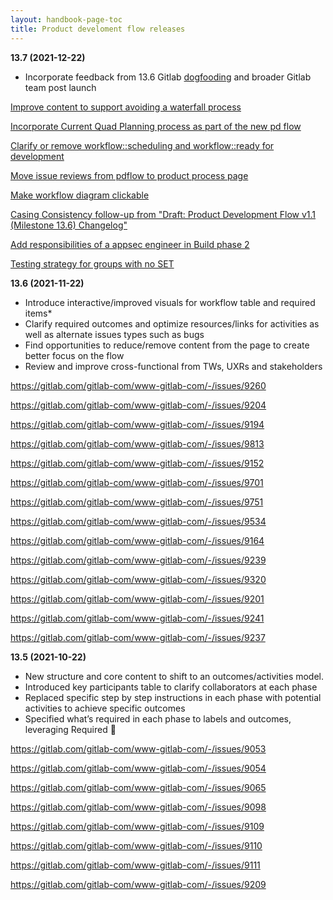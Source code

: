 ```yaml
---
layout: handbook-page-toc
title: Product develoment flow releases
---
```


**13.7 (2021-12-22)**

- Incorporate feedback from 13.6 Gitlab [dogfooding](https://gitlab.com/gitlab-com/www-gitlab-com/-/issues/9453) and broader Gitlab team post launch

[Improve content to support avoiding a waterfall process](https://gitlab.com/gitlab-com/www-gitlab-com/-/issues/9943)

[Incorporate Current Quad Planning process as part of the new pd flow](https://gitlab.com/gitlab-com/www-gitlab-com/-/issues/9130)

[Clarify or remove workflow::scheduling and workflow::ready for development](https://gitlab.com/gitlab-com/www-gitlab-com/-/issues/9252)

[Move issue reviews from pdflow to product process page](https://gitlab.com/gitlab-com/www-gitlab-com/-/merge_requests/70247)

[Make workflow diagram clickable](https://gitlab.com/gitlab-com/www-gitlab-com/-/issues/9813)

[Casing Consistency follow-up from "Draft: Product Development Flow v1.1 (Milestone 13.6) Changelog"](https://gitlab.com/gitlab-com/www-gitlab-com/-/issues/10095)

[Add responsibilities of a appsec engineer in Build phase 2](https://gitlab.com/gitlab-com/www-gitlab-com/-/merge_requests/69584)

[Testing strategy for groups with no SET](https://gitlab.com/gitlab-com/www-gitlab-com/-/merge_requests/69579)

**13.6 (2021-11-22)**

- Introduce interactive/improved visuals for workflow table and required items*
- Clarify required outcomes and optimize resources/links for activities as well as alternate issues types such as bugs
- Find opportunities to reduce/remove content from the page to create better focus on the flow
- Review and improve cross-functional from TWs, UXRs and stakeholders

https://gitlab.com/gitlab-com/www-gitlab-com/-/issues/9260

https://gitlab.com/gitlab-com/www-gitlab-com/-/issues/9204

https://gitlab.com/gitlab-com/www-gitlab-com/-/issues/9194

https://gitlab.com/gitlab-com/www-gitlab-com/-/issues/9813

https://gitlab.com/gitlab-com/www-gitlab-com/-/issues/9152

https://gitlab.com/gitlab-com/www-gitlab-com/-/issues/9701

https://gitlab.com/gitlab-com/www-gitlab-com/-/issues/9751

https://gitlab.com/gitlab-com/www-gitlab-com/-/issues/9534

https://gitlab.com/gitlab-com/www-gitlab-com/-/issues/9164

https://gitlab.com/gitlab-com/www-gitlab-com/-/issues/9239

https://gitlab.com/gitlab-com/www-gitlab-com/-/issues/9320

https://gitlab.com/gitlab-com/www-gitlab-com/-/issues/9201

https://gitlab.com/gitlab-com/www-gitlab-com/-/issues/9241

https://gitlab.com/gitlab-com/www-gitlab-com/-/issues/9237

**13.5 (2021-10-22)**

- New structure and core content to shift to an outcomes/activities model. 
- Introduced key participants table to clarify collaborators at each phase
- Replaced specific step by step instructions in each phase with potential activities to achieve specific outcomes
- Specified what’s required in each phase to labels and outcomes, leveraging Required 🔎

https://gitlab.com/gitlab-com/www-gitlab-com/-/issues/9053

https://gitlab.com/gitlab-com/www-gitlab-com/-/issues/9054

https://gitlab.com/gitlab-com/www-gitlab-com/-/issues/9065

https://gitlab.com/gitlab-com/www-gitlab-com/-/issues/9098

https://gitlab.com/gitlab-com/www-gitlab-com/-/issues/9109

https://gitlab.com/gitlab-com/www-gitlab-com/-/issues/9110

https://gitlab.com/gitlab-com/www-gitlab-com/-/issues/9111

https://gitlab.com/gitlab-com/www-gitlab-com/-/issues/9209

